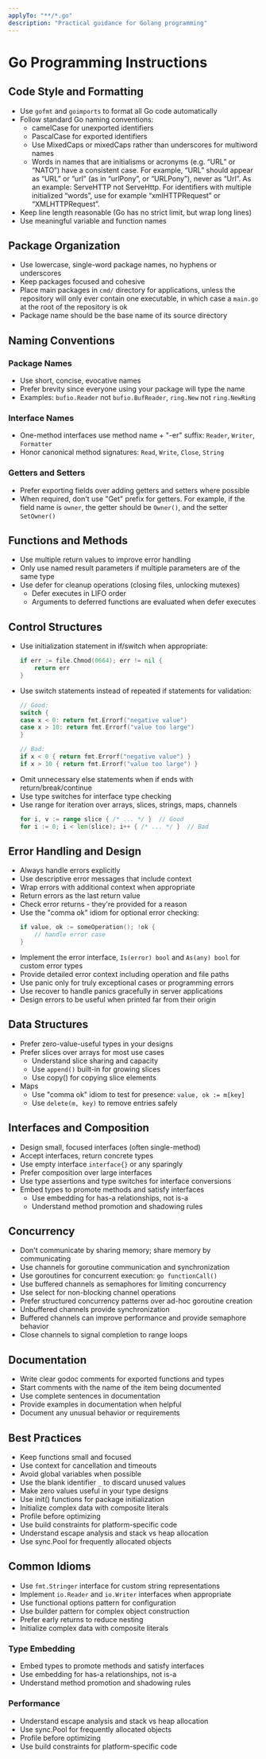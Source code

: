 ```yaml
---
applyTo: "**/*.go"
description: "Practical guidance for Golang programming"
---
```


# Go Programming Instructions

## Code Style and Formatting
- Use `gofmt` and `goimports` to format all Go code automatically
- Follow standard Go naming conventions:
  - camelCase for unexported identifiers
  - PascalCase for exported identifiers
  - Use MixedCaps or mixedCaps rather than underscores for multiword names
  - Words in names that are initialisms or acronyms (e.g. “URL” or “NATO”) have a consistent case. For example, “URL” should appear as “URL” or “url” (as in “urlPony”, or “URLPony”), never as “Url”. As an example: ServeHTTP not ServeHttp. For identifiers with multiple initialized “words”, use for example “xmlHTTPRequest” or “XMLHTTPRequest”.
- Keep line length reasonable (Go has no strict limit, but wrap long lines)
- Use meaningful variable and function names

## Package Organization
- Use lowercase, single-word package names, no hyphens or underscores
- Keep packages focused and cohesive
- Place main packages in `cmd/` directory for applications, unless the repository will only ever contain one executable, in which case a `main.go` at the root of the repository is ok
- Package name should be the base name of its source directory

## Naming Conventions
### Package Names
- Use short, concise, evocative names
- Prefer brevity since everyone using your package will type the name
- Examples: `bufio.Reader` not `bufio.BufReader`, `ring.New` not `ring.NewRing`

### Interface Names
- One-method interfaces use method name + "-er" suffix: `Reader`, `Writer`, `Formatter`
- Honor canonical method signatures: `Read`, `Write`, `Close`, `String`

### Getters and Setters
- Prefer exporting fields over adding getters and setters where possible
- When required, don't use "Get" prefix for getters. For example, if the field name is `owner`, the getter should be `Owner()`, and the setter `SetOwner()`

## Functions and Methods
- Use multiple return values to improve error handling
- Only use named result parameters if multiple parameters are of the same type
- Use defer for cleanup operations (closing files, unlocking mutexes)
  - Defer executes in LIFO order
  - Arguments to deferred functions are evaluated when defer executes

## Control Structures
- Use initialization statement in if/switch when appropriate:
  ```go
  if err := file.Chmod(0664); err != nil {
      return err
  }
  ```
- Use switch statements instead of repeated if statements for validation:
  ```go
  // Good:
  switch {
  case x < 0: return fmt.Errorf("negative value")
  case x > 10: return fmt.Errorf("value too large")
  }
  
  // Bad:
  if x < 0 { return fmt.Errorf("negative value") }
  if x > 10 { return fmt.Errorf("value too large") }
  ```
- Omit unnecessary else statements when if ends with return/break/continue
- Use type switches for interface type checking
- Use range for iteration over arrays, slices, strings, maps, channels
   ```go
   for i, v := range slice { /* ... */ }  // Good
   for i := 0; i < len(slice); i++ { /* ... */ }  // Bad
   ```

## Error Handling and Design
- Always handle errors explicitly
- Use descriptive error messages that include context
- Wrap errors with additional context when appropriate
- Return errors as the last return value
- Check error returns - they're provided for a reason
- Use the "comma ok" idiom for optional error checking:
  ```go
  if value, ok := someOperation(); !ok {
      // handle error case
  }
  ```
- Implement the error interface, `Is(error) bool` and `As(any) bool` for custom error types
- Provide detailed error context including operation and file paths
- Use panic only for truly exceptional cases or programming errors
- Use recover to handle panics gracefully in server applications
- Design errors to be useful when printed far from their origin

## Data Structures
- Prefer zero-value-useful types in your designs
- Prefer slices over arrays for most use cases
  - Understand slice sharing and capacity
  - Use `append()` built-in for growing slices
  - Use copy() for copying slice elements
- Maps
  - Use "comma ok" idiom to test for presence: `value, ok := m[key]`
  - Use `delete(m, key)` to remove entries safely

## Interfaces and Composition
- Design small, focused interfaces (often single-method)
- Accept interfaces, return concrete types
- Use empty interface `interface{}` or any sparingly
- Prefer composition over large interfaces
- Use type assertions and type switches for interface conversions
- Embed types to promote methods and satisfy interfaces
  - Use embedding for has-a relationships, not is-a
  - Understand method promotion and shadowing rules

## Concurrency
- Don't communicate by sharing memory; share memory by communicating
- Use channels for goroutine communication and synchronization
- Use goroutines for concurrent execution: `go functionCall()`
- Use buffered channels as semaphores for limiting concurrency
- Use select for non-blocking channel operations
- Prefer structured concurrency patterns over ad-hoc goroutine creation
- Unbuffered channels provide synchronization
- Buffered channels can improve performance and provide semaphore behavior
- Close channels to signal completion to range loops

## Documentation
- Write clear godoc comments for exported functions and types
- Start comments with the name of the item being documented
- Use complete sentences in documentation
- Provide examples in documentation when helpful
- Document any unusual behavior or requirements

## Best Practices
- Keep functions small and focused
- Use context for cancellation and timeouts
- Avoid global variables when possible
- Use the blank identifier `_` to discard unused values
- Make zero values useful in your type designs
- Use init() functions for package initialization
- Initialize complex data with composite literals
- Profile before optimizing
- Use build constraints for platform-specific code
- Understand escape analysis and stack vs heap allocation
- Use sync.Pool for frequently allocated objects

## Common Idioms
- Use `fmt.Stringer` interface for custom string representations
- Implement `io.Reader` and `io.Writer` interfaces when appropriate
- Use functional options pattern for configuration
- Use builder pattern for complex object construction
- Prefer early returns to reduce nesting
- Initialize complex data with composite literals

### Type Embedding
- Embed types to promote methods and satisfy interfaces
- Use embedding for has-a relationships, not is-a
- Understand method promotion and shadowing rules

### Performance
- Understand escape analysis and stack vs heap allocation
- Use sync.Pool for frequently allocated objects
- Profile before optimizing
- Use build constraints for platform-specific code
